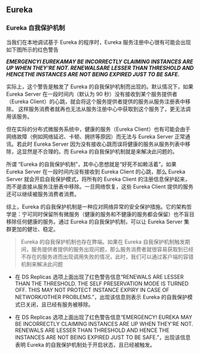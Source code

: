 
## Eureka

### Eureka 自我保护机制
当我们在本地调试基于 Eureka 的程序时，Eureka 服务注册中心很有可能会出现如下图所示的红色警告

***EMERGENCYI EUREKAMAY BE INCORRECTLY CLAIMING INSTANCES ARE UP WHEN THEY'RE NOT. RENEWALSARE LESSER THAN THRESHOLD AND HENCETHE INSTANCES ARE NOT BEING EXPIRED JUST TO BE SAFE.***

实际上，这个警告是触发了 Eureka 的自我保护机制而出现的。默认情况下，如果 Eureka Server 在一段时间内（默认为 90 秒）没有接收到某个服务提供者（Eureka Client）的心跳，就会将这个服务提供者提供的服务从服务注册表中移除。 这样服务消费者就再也无法从服务注册中心中获取到这个服务了，更无法调用该服务。

但在实际的分布式微服务系统中，健康的服务（Eureka Client）也有可能会由于网络故障（例如网络延迟、卡顿、拥挤等原因）而无法与 Eureka Server 正常通讯。若此时 Eureka Server 因为没有接收心跳而误将健康的服务从服务列表中移除，这显然是不合理的。而 Eureka 的自我保护机制就是来解决此问题的。

所谓 “Eureka 的自我保护机制”，其中心思想就是“好死不如赖活着”。如果 Eureka Server 在一段时间内没有接收到 Eureka Client 的心跳，那么 Eureka Server 就会开启自我保护模式，将所有的 Eureka Client 的注册信息保护起来，而不是直接从服务注册表中移除。一旦网络恢复，这些 Eureka Client 提供的服务还可以继续被服务消费者消费。

综上，Eureka 的自我保护机制是一种应对网络异常的安全保护措施。它的架构哲学是：宁可同时保留所有微服务（健康的服务和不健康的服务都会保留）也不盲目移除任何健康的服务。通过 Eureka 的自我保护机制，可以让 Eureka Server 集群更加的健壮、稳定。

> Eureka 的自我保护机制也存在弊端。如果在 Eureka 自我保护机制触发期间，服务提供者提供的服务出现问题，那么服务消费者就很容易获取到已经不存在的服务进而出现调用失败的情况，此时，我们可以通过客户端的容错机制来解决此问题

- 在 DS Replicas 选项上面出现了红色警告信息“RENEWALS ARE LESSER THAN THE THRESHOLD. THE SELF PRESERVATION MODE IS TURNED OFF. THIS MAY NOT PROTECT INSTANCE EXPIRY IN CASE OF NETWORK/OTHER PROBLEMS.”，出现该信息则表示 Eureka 的自我保护模式已关闭，且已经有服务被移除。


- 在 DS Replicas 选项上面出现了红色警告信息“EMERGENCY! EUREKA MAY BE INCORRECTLY CLAIMING INSTANCES ARE UP WHEN THEY'RE NOT. RENEWALS ARE LESSER THAN THRESHOLD AND HENCE THE INSTANCES ARE NOT BEING EXPIRED JUST TO BE SAFE.”，出现该信息表明 Eureka 的自我保护机制处于开启状态，且已经被触发。